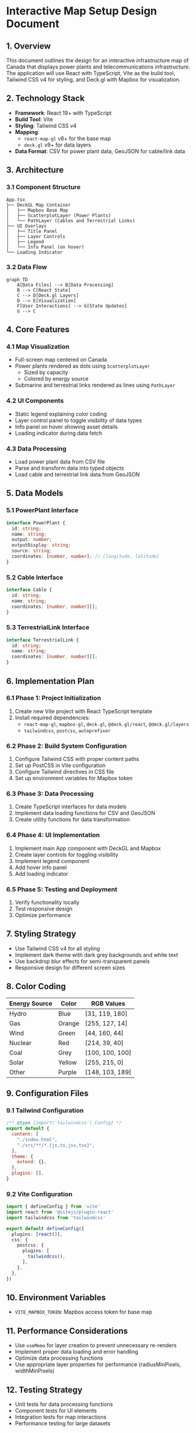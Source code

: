 # Interactive Map Setup Design Document

## 1. Overview

This document outlines the design for an interactive infrastructure map of Canada that displays power plants and telecommunications infrastructure. The application will use React with TypeScript, Vite as the build tool, Tailwind CSS v4 for styling, and Deck.gl with Mapbox for visualization.

## 2. Technology Stack

- **Framework**: React 19+ with TypeScript
- **Build Tool**: Vite
- **Styling**: Tailwind CSS v4
- **Mapping**: 
  - `react-map-gl` v8+ for the base map
  - `deck.gl` v9+ for data layers
- **Data Format**: CSV for power plant data, GeoJSON for cable/link data

## 3. Architecture

### 3.1 Component Structure

```
App.tsx
├── DeckGL Map Container
│   ├── Mapbox Base Map
│   ├── ScatterplotLayer (Power Plants)
│   └── PathLayer (Cables and Terrestrial Links)
├── UI Overlays
│   ├── Title Panel
│   ├── Layer Controls
│   ├── Legend
│   └── Info Panel (on hover)
└── Loading Indicator
```

### 3.2 Data Flow

```mermaid
graph TD
    A[Data Files] --> B[Data Processing]
    B --> C[React State]
    C --> D[Deck.gl Layers]
    D --> E[Visualization]
    F[User Interactions] --> G[State Updates]
    G --> C
```

## 4. Core Features

### 4.1 Map Visualization
- Full-screen map centered on Canada
- Power plants rendered as dots using `ScatterplotLayer`
  - Sized by capacity
  - Colored by energy source
- Submarine and terrestrial links rendered as lines using `PathLayer`

### 4.2 UI Components
- Static legend explaining color coding
- Layer control panel to toggle visibility of data types
- Info panel on hover showing asset details
- Loading indicator during data fetch

### 4.3 Data Processing
- Load power plant data from CSV file
- Parse and transform data into typed objects
- Load cable and terrestrial link data from GeoJSON

## 5. Data Models

### 5.1 PowerPlant Interface
```typescript
interface PowerPlant {
  id: string;
  name: string;
  output: number;
  outputDisplay: string;
  source: string;
  coordinates: [number, number]; // [longitude, latitude]
}
```

### 5.2 Cable Interface
```typescript
interface Cable {
  id: string;
  name: string;
  coordinates: [number, number][];
}
```

### 5.3 TerrestrialLink Interface
```typescript
interface TerrestrialLink {
  id: string;
  name: string;
  coordinates: [number, number][];
}
```

## 6. Implementation Plan

### 6.1 Phase 1: Project Initialization
1. Create new Vite project with React TypeScript template
2. Install required dependencies:
   - `react-map-gl`, `mapbox-gl`, `deck.gl`, `@deck.gl/react`, `@deck.gl/layers`
   - `tailwindcss`, `postcss`, `autoprefixer`

### 6.2 Phase 2: Build System Configuration
1. Configure Tailwind CSS with proper content paths
2. Set up PostCSS in Vite configuration
3. Configure Tailwind directives in CSS file
4. Set up environment variables for Mapbox token

### 6.3 Phase 3: Data Processing
1. Create TypeScript interfaces for data models
2. Implement data loading functions for CSV and GeoJSON
3. Create utility functions for data transformation

### 6.4 Phase 4: UI Implementation
1. Implement main App component with DeckGL and Mapbox
2. Create layer controls for toggling visibility
3. Implement legend component
4. Add hover info panel
5. Add loading indicator

### 6.5 Phase 5: Testing and Deployment
1. Verify functionality locally
2. Test responsive design
3. Optimize performance

## 7. Styling Strategy

- Use Tailwind CSS v4 for all styling
- Implement dark theme with dark grey backgrounds and white text
- Use backdrop blur effects for semi-transparent panels
- Responsive design for different screen sizes

## 8. Color Coding

| Energy Source | Color        | RGB Values   |
|---------------|--------------|--------------|
| Hydro         | Blue         | [31, 119, 180] |
| Gas           | Orange       | [255, 127, 14] |
| Wind          | Green        | [44, 160, 44]  |
| Nuclear       | Red          | [214, 39, 40]  |
| Coal          | Grey         | [100, 100, 100]|
| Solar         | Yellow       | [255, 215, 0]  |
| Other         | Purple       | [148, 103, 189]|

## 9. Configuration Files

### 9.1 Tailwind Configuration
```javascript
/** @type {import('tailwindcss').Config} */
export default {
  content: [
    "./index.html",
    "./src/**/*.{js,ts,jsx,tsx}",
  ],
  theme: {
    extend: {},
  },
  plugins: [],
}
```

### 9.2 Vite Configuration
```typescript
import { defineConfig } from 'vite'
import react from '@vitejs/plugin-react'
import tailwindcss from 'tailwindcss'

export default defineConfig({
  plugins: [react()],
  css: {
    postcss: {
      plugins: [
        tailwindcss(),
      ],
    },
  },
})
```

## 10. Environment Variables

- `VITE_MAPBOX_TOKEN`: Mapbox access token for base map

## 11. Performance Considerations

- Use `useMemo` for layer creation to prevent unnecessary re-renders
- Implement proper data loading and error handling
- Optimize data processing functions
- Use appropriate layer properties for performance (radiusMinPixels, widthMinPixels)

## 12. Testing Strategy

- Unit tests for data processing functions
- Component tests for UI elements
- Integration tests for map interactions
- Performance testing for large datasets